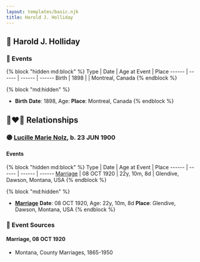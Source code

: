 ```yaml
---
layout: templates/basic.njk
title: Harold J. Holliday
---
```

## 🔵 Harold J. Holliday


### 📆 Events

{% block "hidden md:block" %}
Type | Date | Age at Event | Place
------ | ------ | ------ | ------
Birth | 1898 |  | Montreal, Canada
{% endblock %}

{% block "md:hidden" %}
- **Birth**
**Date**: 1898, Age:
**Place**: Montreal, Canada
{% endblock %}

## 👩‍❤️‍👨 Relationships

### 🟣 [Lucille Marie Nolz](/people/5/51370797), b. 23 JUN 1900

#### Events

{% block "hidden md:block" %}
Type | Date | Age at Event | Place
------ | ------ | ------ | ------
[Marriage](#event-family-0-event-0) | 08 OCT 1920 | 22y, 10m, 8d | Glendive, Dawson, Montana, USA
{% endblock %}

{% block "md:hidden" %}
- **[Marriage](#event-family-0-event-0)**
**Date**: 08 OCT 1920, Age: 22y, 10m, 8d
**Place**: Glendive, Dawson, Montana, USA
{% endblock %}

### 📰 Event Sources

#### <a id="event-family-0-event-0"></a> Marriage, 08 OCT 1920
* Montana, County Marriages, 1865-1950